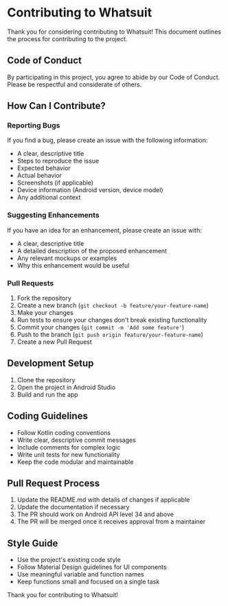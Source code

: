 # Contributing to Whatsuit

Thank you for considering contributing to Whatsuit! This document outlines the process for contributing to the project.

## Code of Conduct

By participating in this project, you agree to abide by our Code of Conduct. Please be respectful and considerate of others.

## How Can I Contribute?

### Reporting Bugs

If you find a bug, please create an issue with the following information:

- A clear, descriptive title
- Steps to reproduce the issue
- Expected behavior
- Actual behavior
- Screenshots (if applicable)
- Device information (Android version, device model)
- Any additional context

### Suggesting Enhancements

If you have an idea for an enhancement, please create an issue with:

- A clear, descriptive title
- A detailed description of the proposed enhancement
- Any relevant mockups or examples
- Why this enhancement would be useful

### Pull Requests

1. Fork the repository
2. Create a new branch (`git checkout -b feature/your-feature-name`)
3. Make your changes
4. Run tests to ensure your changes don't break existing functionality
5. Commit your changes (`git commit -m 'Add some feature'`)
6. Push to the branch (`git push origin feature/your-feature-name`)
7. Create a new Pull Request

## Development Setup

1. Clone the repository
2. Open the project in Android Studio
3. Build and run the app

## Coding Guidelines

- Follow Kotlin coding conventions
- Write clear, descriptive commit messages
- Include comments for complex logic
- Write unit tests for new functionality
- Keep the code modular and maintainable

## Pull Request Process

1. Update the README.md with details of changes if applicable
2. Update the documentation if necessary
3. The PR should work on Android API level 34 and above
4. The PR will be merged once it receives approval from a maintainer

## Style Guide

- Use the project's existing code style
- Follow Material Design guidelines for UI components
- Use meaningful variable and function names
- Keep functions small and focused on a single task

Thank you for contributing to Whatsuit!
